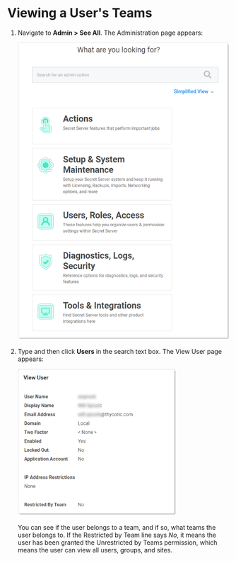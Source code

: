 [title]: # (Viewing a User's Teams)
[tags]: # (XXX)
[priority]: # (60)

# Viewing a User's Teams

1. Navigate to **Admin \> See All**. The Administration page appears:

   <img src="images/image-20191114142009435.png" alt="image-20191114142009435" style="zoom:67%;" />

1. Type and then click **Users** in the search text box. The View User page appears:

   <img src="images/image-20191209102452202.png" alt="image-20191209102452202" style="zoom:67%;" />

   You can see if the user belongs to a team, and if so, what teams the user belongs to. If the Restricted by Team line says _No_, it means the user has been granted the Unrestricted by Teams permission, which means the user can view all users, groups, and sites.
